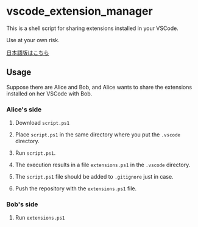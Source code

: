 # vscode_extension_manager

This is a shell script for sharing extensions installed in your VSCode.

Use at your own risk.

[日本語版はこちら](/README.ja.md)

## Usage

Suppose there are Alice and Bob, and Alice wants to share the extensions installed on her VSCode with Bob.

### Alice's side

1. Download `script.ps1`

1. Place `script.ps1` in the same directory where you put the `.vscode` directory.

1. Run `script.ps1`.

1. The execution results in a file `extensions.ps1` in the `.vscode` directory.

1. The `script.ps1` file should be added to `.gitignore` just in case.

1. Push the repository with the `extensions.ps1` file.

### Bob's side

1. Run `extensions.ps1`
